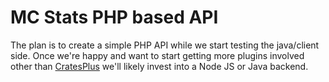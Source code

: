 # MC Stats PHP based API

The plan is to create a simple PHP API while we start testing the java/client side. Once we're happy and want to start getting more plugins involved other than [CratesPlus](https://github.com/ConnorLinfoot/CratesPlus) we'll likely invest into a Node JS or Java backend.
